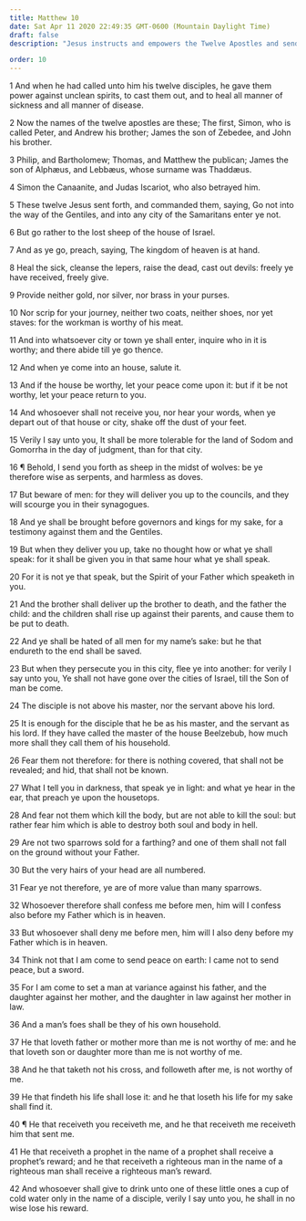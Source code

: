 ```yaml
---
title: Matthew 10
date: Sat Apr 11 2020 22:49:35 GMT-0600 (Mountain Daylight Time)
draft: false
description: "Jesus instructs and empowers the Twelve Apostles and sends them forth to preach, minister, and heal the sick—Those who receive the Twelve receive the Lord."

order: 10
---
```

    
1 And when he had called unto him his twelve disciples, he gave them power against unclean spirits, to cast them out, and to heal all manner of sickness and all manner of disease.

2 Now the names of the twelve apostles are these; The first, Simon, who is called Peter, and Andrew his brother; James the son of Zebedee, and John his brother.

3 Philip, and Bartholomew; Thomas, and Matthew the publican; James the son of Alphæus, and Lebbæus, whose surname was Thaddæus.

4 Simon the Canaanite, and Judas Iscariot, who also betrayed him.

5 These twelve Jesus sent forth, and commanded them, saying, Go not into the way of the Gentiles, and into any city of the Samaritans enter ye not.

6 But go rather to the lost sheep of the house of Israel.

7 And as ye go, preach, saying, The kingdom of heaven is at hand.

8 Heal the sick, cleanse the lepers, raise the dead, cast out devils: freely ye have received, freely give.

9 Provide neither gold, nor silver, nor brass in your purses.

10 Nor scrip for your journey, neither two coats, neither shoes, nor yet staves: for the workman is worthy of his meat.

11 And into whatsoever city or town ye shall enter, inquire who in it is worthy; and there abide till ye go thence.

12 And when ye come into an house, salute it.

13 And if the house be worthy, let your peace come upon it: but if it be not worthy, let your peace return to you.

14 And whosoever shall not receive you, nor hear your words, when ye depart out of that house or city, shake off the dust of your feet.

15 Verily I say unto you, It shall be more tolerable for the land of Sodom and Gomorrha in the day of judgment, than for that city.

16 ¶ Behold, I send you forth as sheep in the midst of wolves: be ye therefore wise as serpents, and harmless as doves.

17 But beware of men: for they will deliver you up to the councils, and they will scourge you in their synagogues.

18 And ye shall be brought before governors and kings for my sake, for a testimony against them and the Gentiles.

19 But when they deliver you up, take no thought how or what ye shall speak: for it shall be given you in that same hour what ye shall speak.

20 For it is not ye that speak, but the Spirit of your Father which speaketh in you.

21 And the brother shall deliver up the brother to death, and the father the child: and the children shall rise up against their parents, and cause them to be put to death.

22 And ye shall be hated of all men for my name’s sake: but he that endureth to the end shall be saved.

23 But when they persecute you in this city, flee ye into another: for verily I say unto you, Ye shall not have gone over the cities of Israel, till the Son of man be come.

24 The disciple is not above his master, nor the servant above his lord.

25 It is enough for the disciple that he be as his master, and the servant as his lord. If they have called the master of the house Beelzebub, how much more shall they call them of his household.

26 Fear them not therefore: for there is nothing covered, that shall not be revealed; and hid, that shall not be known.

27 What I tell you in darkness, that speak ye in light: and what ye hear in the ear, that preach ye upon the housetops.

28 And fear not them which kill the body, but are not able to kill the soul: but rather fear him which is able to destroy both soul and body in hell.

29 Are not two sparrows sold for a farthing? and one of them shall not fall on the ground without your Father.

30 But the very hairs of your head are all numbered.

31 Fear ye not therefore, ye are of more value than many sparrows.

32 Whosoever therefore shall confess me before men, him will I confess also before my Father which is in heaven.

33 But whosoever shall deny me before men, him will I also deny before my Father which is in heaven.

34 Think not that I am come to send peace on earth: I came not to send peace, but a sword.

35 For I am come to set a man at variance against his father, and the daughter against her mother, and the daughter in law against her mother in law.

36 And a man’s foes shall be they of his own household.

37 He that loveth father or mother more than me is not worthy of me: and he that loveth son or daughter more than me is not worthy of me.

38 And he that taketh not his cross, and followeth after me, is not worthy of me.

39 He that findeth his life shall lose it: and he that loseth his life for my sake shall find it.

40 ¶ He that receiveth you receiveth me, and he that receiveth me receiveth him that sent me.

41 He that receiveth a prophet in the name of a prophet shall receive a prophet’s reward; and he that receiveth a righteous man in the name of a righteous man shall receive a righteous man’s reward.

42 And whosoever shall give to drink unto one of these little ones a cup of cold water only in the name of a disciple, verily I say unto you, he shall in no wise lose his reward.
